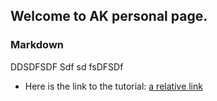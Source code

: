 ## Welcome to AK personal page.


### Markdown

DDSDFSDF Sdf sd fsDFSDf 
- Here is the link to the tutorial: [a relative link](tutorial_section1.md)
